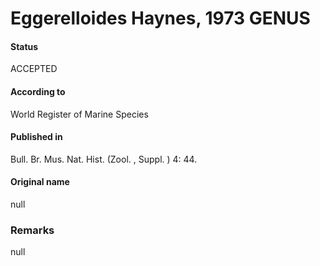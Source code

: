 Eggerelloides Haynes, 1973 GENUS
=======

#### Status
ACCEPTED

#### According to
World Register of Marine Species

#### Published in
Bull. Br. Mus. Nat. Hist. (Zool. , Suppl. ) 4: 44.

#### Original name
null

### Remarks
null
